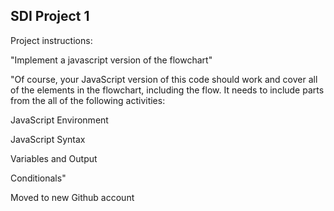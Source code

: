 ## SDI Project 1
 
Project instructions:

"Implement a javascript version of the flowchart"

"Of course, your JavaScript version of this code should work and cover all of the elements in the flowchart, including the flow. It needs to include parts from the all of the following activities:

JavaScript Environment

JavaScript Syntax

Variables and Output

Conditionals"

Moved to new Github account
